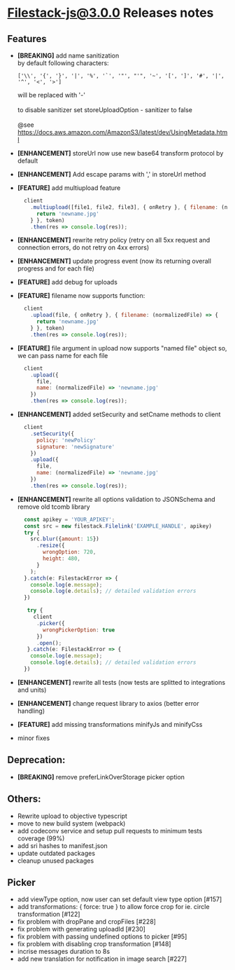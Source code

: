 # Filestack-js@3.0.0 Releases notes

## Features
- **[BREAKING]** add name sanitization<br>
  by default following characters: 
  ```
  ['\\', '{', '}', '|', '%', '`', '"', "'", '~', '[', ']', '#', '|', '^', '<', '>']
  ```
  will be replaced with '-'<br><br>
  to disable sanitizer set storeUploadOption - sanitizer to false<br><br>
  @see https://docs.aws.amazon.com/AmazonS3/latest/dev/UsingMetadata.html

- **[ENHANCEMENT]** storeUrl now use new base64 transform protocol by default
- **[ENHANCEMENT]** Add escape params with ',' in storeUrl method
- **[FEATURE]** add multiupload feature
  ```js
    client
      .multiupload([file1, file2, file3], { onRetry }, { filename: (normalizedFile) => {
        return 'newname.jpg'
      } }, token)
      .then(res => console.log(res));
  ```

- **[ENHANCEMENT]** rewrite retry policy (retry on all 5xx request and connection errors, do not retry on 4xx errors)
- **[ENHANCEMENT]** update progress event (now its returning overall progress and for each file)
- **[FEATURE]** add debug for uploads
- **[FEATURE]** filename now supports function: 
  ```js
    client
      .upload(file, { onRetry }, { filename: (normalizedFile) => {
        return 'newname.jpg'
      } }, token)
      .then(res => console.log(res));
  ```
- **[FEATURE]** file argument in upload now supports "named file" object so, we can pass name for each file
  ```js
    client
      .upload({
        file,
        name: (normalizedFile) => 'newname.jpg'
      })
      .then(res => console.log(res));
  ```
- **[ENHANCEMENT]** added setSecurity and setCname methods to client
  
  ```js
    client
      .setSecurity({
        policy: 'newPolicy'
        signature: 'newSignature'
      })
      .upload({
        file,
        name: (normalizedFile) => 'newname.jpg'
      })
      .then(res => console.log(res));
  ```
- **[ENHANCEMENT]** rewrite all options validation to JSONSchema and remove old tcomb library
  ```js
    const apikey = 'YOUR_APIKEY';
    const src = new filestack.Filelink('EXAMPLE_HANDLE', apikey)
    try {
      src.blur({amount: 15})
        .resize({
          wrongOption: 720,
          height: 480,
        }
      );
    }.catch(e: FilestackError => {
      console.log(e.message);
      console.log(e.details); // detailed validation errors
    })

  ```

  ```js
     try {
       client
        .picker({
          wrongPickerOption: true
        })
        .open();
     }.catch(e: FilestackError => {
      console.log(e.message);
      console.log(e.details); // detailed validation errors
    })

  ```
- **[ENHANCEMENT]** rewrite all tests (now tests are splitted to integrations and units)
- **[ENHANCEMENT]** change request library to axios (better error handling)
- **[FEATURE]** add missing transformations minifyJs and minifyCss
- minor fixes

## Deprecation: 
- **[BREAKING]** remove preferLinkOverStorage picker option
  
## Others:
- Rewrite upload to objective typescript
- move to new build system (webpack)
- add codeconv service and setup pull requests to minimum tests coverage (99%)
- add sri hashes to manifest.json
- update outdated packages
- cleanup unused packages

## Picker
- add viewType option, now user can set default view type option [#157]
- add transformations: { force: true } to allow force crop for ie. circle transformation [#122]
- fix problem with dropPane and cropFiles [#228]
- fix problem with generating uploadId [#230]
- fix problem with passing undefined options to picker [#95]
- fix problem with disabling crop transformation [#148]
- incrise messages duration to 8s
- add new translation for notification in image search [#227]
